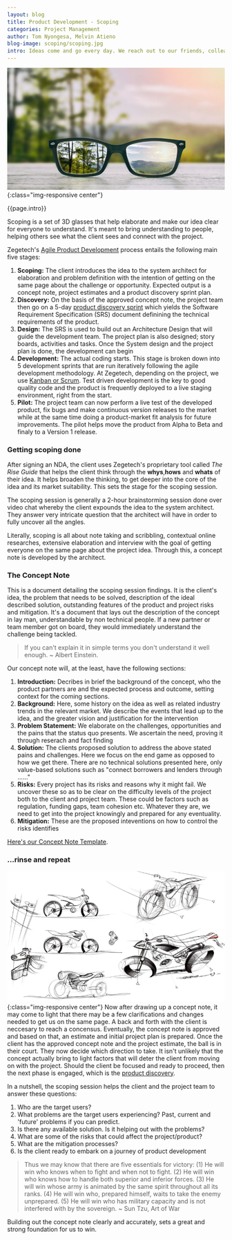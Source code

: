 ```yaml
---
layout: blog
title: Product Development - Scoping
categories: Project Management
author: Tom Nyongesa, Melvin Atieno
blog-image: scoping/scoping.jpg
intro: Ideas come and go every day. We reach out to our friends, colleagues, expert networks and even family to help with moulding. Most often the ideas appear clear in our minds and when we try to communicate them to others, we aren't too sure if they get through. We always make assumptions about their understanding of our ideas all the while wondering whether they are thinking the way we are? Are they seeing the world through our eyes? Scoping helps get everyone seeing the same, leaving no chances of misalignment.
---
```

![Scoping Session](/assets/images/blog/scoping/scoping.jpg){:class="img-responsive center"}

{{page.intro}}

Scoping is a set of 3D glasses that help elaborate and make our idea clear for everyone to understand. It's meant to  bring understanding to people, helping others see what the client sees and connect with the project.

Zegetech's [Agile Product Development](2019-01-16-agile-poduct-development.md) process entails the following main five stages:

1. **Scoping:** The client introduces the idea to the system architect for elaboration and problem definition with the intention of getting on the same page about the challenge or opportunity. Expected output is a concept note, project estimates and a product discovery sprint plan. 
2. **Discovery:** On the basis of the approved concept note, the project team then go on a 5-day [product discovery sprint](2019-01-15-product-discovery.md) which yields the Software Requirement Specification (SRS) document definining the technical requirements of the product. 
3. **Design:** The SRS is used to build out an Architecture Design that will guide the development team. The project plan is also designed; story boards, activities and tasks. Once the System design and the project plan is done, the development can begin
4. **Development:** The actual coding starts. This stage is broken down into 5 development sprints that are run iteratively following the agile development methodology. At Zegetech, depending on the project, we use [Kanban or Scrum](2019-01-14-kanban-vs-scrum.md). Test driven development is the key to good quality code and the product is frequently deployed to a live staging environment, right from the start.
5. **Pilot:** The project team can now perform a live test of the developed product, fix bugs and make continuous version releases to the market while at the same time doing a product-market fit analysis for future improvements. The pilot helps move the product from Alpha to Beta and finaly to a Version 1 release. 

### Getting scoping done

After signing an NDA, the client uses Zegetech's proprietary tool called *The Rise Guide* that helps the client think through  the **whys**,**hows** and **whats** of their idea. It helps broaden the thinking, to get deeper into the core of the idea and its market suitability. This sets the stage for the scoping session. 

The scoping session is generally a 2-hour brainstorming session done over video chat whereby the client expounds the idea to the system architect. They answer very intricate question that the architect will have in order to fully uncover all the angles. 

Literally, scoping is all about note taking and scribbling, contextual online researches, extensive elaboration and interview with the goal of getting everyone on the same page about the project idea. Through this, a concept note is developed by the architect. 


### The Concept Note
This is a document detailing the scoping session findings. It is the client's idea, the problem that needs to be solved, description of the ideal described solution, outstanding features of the product and project risks and mitigation. It's a document that lays out the description of the concept in lay man, understandable by non technical people. If a new partner or team member got on board, they would immediately understand the challenge being tackled.

> If you can't explain it in simple terms you don't understand it well enough.
~ Albert Einstein.

Our concept note will, at the least, have the following sections: 
1. **Introduction:** Decribes in brief the background of the concept, who the product partners are and the expected process and outcome, setting context for the coming sections.
2. **Background:** Here, some history on the idea as well as related industry trends in the relevant market. We describe the events that lead up to the idea, and the greater vision and justification for the intervention
3. **Problem Statement:** We elaborate on the challenges, opportunities and the pains that the status quo presents. We ascertain the need, proving it through reserach and fact finding
4. **Solution:** The clients proposed solution to address the above stated pains and challenges. Here we focus on the end game as opposed to how we get there. There are no technical solutions presented here, only value-based solutions such as "connect borrowers and lenders through ......"
5. **Risks:** Every project has its risks and reasons why it might fail. We uncover these so as to be clear on the difficulty levels of the project both to the client and project team. These could be factors such as regulation, funding gaps, team cohesion etc. Whatever they are, we need to get into the project knowingly and prepared for any eventuality. 
6. **Mitigation:** These are the proposed inteventions on how to control the risks identifies

[Here's our Concept Note Template](https://docs.google.com/document/d/1yoeFgy1TfybYGNykZbcOsDca2wnHsj4MDytxcdfQX0o/edit?usp=sharing).

### ...rinse and repeat
![Rescoping](/assets/images/blog/scoping/sketch.jpg){:class="img-responsive center"}
Now after drawing up a concept note, it may come to light that there may be a few clarifications and changes needed to get us on the same page. A back and forth with the client is neccesary to reach a concensus. Eventually, the concept note is approved and based on that, an estimate and initial project plan is prepared. Once the client has the approved concept note and the project estimate, the ball is in their court. They now decide which direction to take. It isn't unlikely that the concept actually bring to light factors that will deter the client from moving on with the project. Should the client be focused and ready to proceed, then the next phase is engaged, which is the [product discovery](2019-01-15-product-discovery.md). 

In a nutshell, the scoping session helps the client and the project team to answer these questions:

1. Who are the target users?
2. What problems are the target users experiencing? Past, current and 'future' problems if you can predict.
3. Is there any available solution. Is it helping out with the problems?
4. What are some of the risks that could affect the project/product?
5. What are the mitigation processes?
6. Is the client ready to embark on a journey of product development

> Thus we may know that there are five essentials for victory: (1) He will win who knows when to fight and when not to fight. (2) He will win who knows how to handle both superior and inferior forces. (3) He will win whose army is animated by the same spirit throughout all its ranks. (4) He will win who, prepared himself, waits to take the enemy unprepared. (5) He will win who has military capacity and is not interfered with by the sovereign. 
~ Sun Tzu, Art of War

Building out the concept note clearly and accurately, sets a great and strong foundation for us to win. 